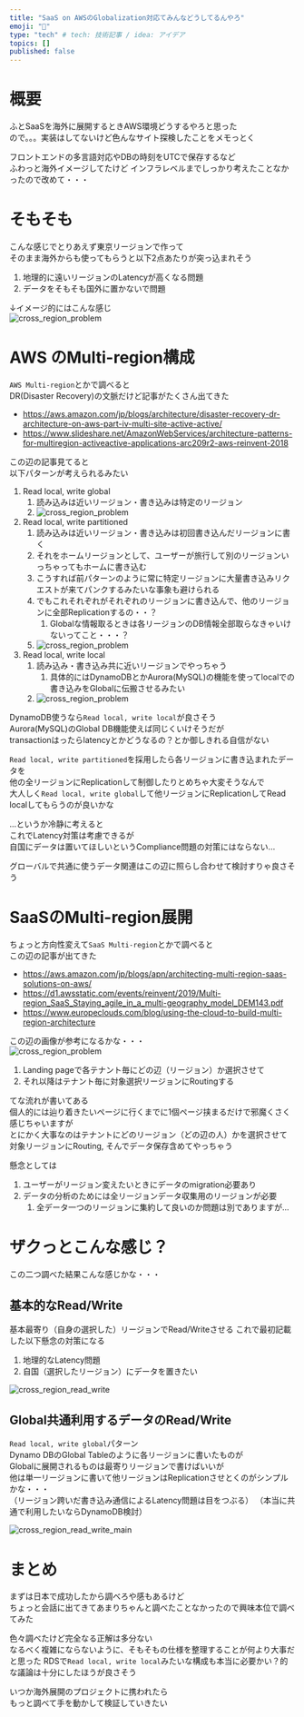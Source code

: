 ```yaml
---
title: "SaaS on AWSのGlobalization対応てみんなどうしてるんやろ"  
emoji: "🌊"  
type: "tech" # tech: 技術記事 / idea: アイデア  
topics: []  
published: false  
---
```


# 概要

ふとSaaSを海外に展開するときAWS環境どうするやろと思った  
ので。。。実装はしてないけど色んなサイト探検したことをメモっとく

フロントエンドの多言語対応やDBの時刻をUTCで保存するなど  
ふわっと海外イメージしてたけど
インフラレベルまでしっかり考えたことなかったので改めて・・・

# そもそも

こんな感じでとりあえず東京リージョンで作って  
そのまま海外からも使ってもらうと以下2点あたりが突っ込まれそう

1. 地理的に遠いリージョンのLatencyが高くなる問題
2. データをそもそも国外に置かないで問題

↓イメージ的にはこんな感じ  
![cross_region_problem](/images/aws_globalization/cross_region_problem.png)

# AWS のMulti-region構成

`AWS Multi-region`とかで調べると  
DR(Disaster Recovery)の文脈だけど記事がたくさん出てきた  

- https://aws.amazon.com/jp/blogs/architecture/disaster-recovery-dr-architecture-on-aws-part-iv-multi-site-active-active/
- https://www.slideshare.net/AmazonWebServices/architecture-patterns-for-multiregion-activeactive-applications-arc209r2-aws-reinvent-2018

この辺の記事見てると  
以下パターンが考えられるみたい

1. Read local, write global
   1. 読み込みは近いリージョン・書き込みは特定のリージョン
   1. ![cross_region_problem](/images/aws_globalization/read_local_write_global.png)
1. Read local, write partitioned
   1. 読み込みは近いリージョン・書き込みは初回書き込んだリージョンに書く
   2. それをホームリージョンとして、ユーザーが旅行して別のリージョンいっちゃってもホームに書き込む
   3. こうすれば前パターンのように常に特定リージョンに大量書き込みリクエストが来てパンクするみたいな事象も避けられる
   4. でもこれそれぞれがそれぞれのリージョンに書き込んで、他のリージョンに全部Replicationするの・・？
      1. Globalな情報取るときは各リージョンのDB情報全部取らなきゃいけないってこと・・・？
   5. ![cross_region_problem](/images/aws_globalization/read_local_write_partitioned.png)
1. Read local, write local
   1. 読み込み・書き込み共に近いリージョンでやっちゃう
      1. 具体的にはDynamoDBとかAurora(MySQL)の機能を使ってlocalでの書き込みをGlobalに伝搬させるみたい
   1. ![cross_region_problem](/images/aws_globalization/read_local_write_local.png)

DynamoDB使うなら`Read local, write local`が良さそう  
Aurora(MySQL)のGlobal DB機能使えば同じくいけそうだが  
transactionはったらlatencyとかどうなるの？とか御しきれる自信がない

`Read local, write partitioned`を採用したら各リージョンに書き込まれたデータを  
他の全リージョンにReplicationして制御したりとめちゃ大変そうなんで  
大人しく`Read local, write global`して他リージョンにReplicationしてRead localしてもらうのが良いかな

...というか冷静に考えると  
これでLatency対策は考慮できるが  
自国にデータは置いてほしいというCompliance問題の対策にはならない...

グローバルで共通に使うデータ関連はこの辺に照らし合わせて検討すりゃ良さそう

# SaaSのMulti-region展開

ちょっと方向性変えて`SaaS Multi-region`とかで調べると  
この辺の記事が出てきた  

- https://aws.amazon.com/jp/blogs/apn/architecting-multi-region-saas-solutions-on-aws/
- https://d1.awsstatic.com/events/reinvent/2019/Multi-region_SaaS_Staying_agile_in_a_multi-geography_model_DEM143.pdf
- https://www.europeclouds.com/blog/using-the-cloud-to-build-multi-region-architecture

この辺の画像が参考になるかな・・・    
![cross_region_problem](/images/aws_globalization/distributed_on_boarding.png)

1. Landing pageで各テナント毎にどの辺（リージョン）か選択させて  
2. それ以降はテナント毎に対象選択リージョンにRoutingする

てな流れが書いてある  
個人的には辿り着きたいページに行くまでに1個ページ挟まるだけで邪魔くさく感じちゃいますが  
とにかく大事なのはテナントにどのリージョン（どの辺の人）かを選択させて  
対象リージョンにRouting, そんでデータ保存含めてやっちゃう

懸念としては

1. ユーザーがリージョン変えたいときにデータのmigration必要あり  
2. データの分析のためには全リージョンデータ収集用のリージョンが必要
   1. 全データ一つのリージョンに集約して良いのか問題は別でありますが...

# ザクっとこんな感じ？

この二つ調べた結果こんな感じかな・・・

## 基本的なRead/Write

基本最寄り（自身の選択した）リージョンでRead/Writeさせる
これで最初記載した以下懸念の対策になる

1. 地理的なLatency問題
2. 自国（選択したリージョン）にデータを置きたい

![cross_region_read_write](/images/aws_globalization/cross_region_read_write.png)

## Global共通利用するデータのRead/Write

`Read local, write global`パターン  
Dynamo DBのGlobal Tableのように各リージョンに書いたものが  
Globalに展開されるものは最寄りリージョンで書けばいいが  
他は単一リージョンに書いて他リージョンはReplicationさせとくのがシンプルかな・・・  
（リージョン跨いだ書き込み通信によるLatency問題は目をつぶる）
（本当に共通で利用したいならDynamoDB検討）

![cross_region_read_write_main](/images/aws_globalization/cross_region_read_write_main.png)

# まとめ

まずは日本で成功したから調べろや感もあるけど  
ちょっと会話に出てきてあまりちゃんと調べたことなかったので興味本位で調べてみた

色々調べたけど完全なる正解は多分ない  
なるべく複雑にならないように、そもそもの仕様を整理することが何より大事だと思った
RDSで`Read local, write local`みたいな構成も本当に必要かい？的な議論は十分にしたほうが良さそう

いつか海外展開のプロジェクトに携われたら  
もっと調べて手を動かして検証していきたい